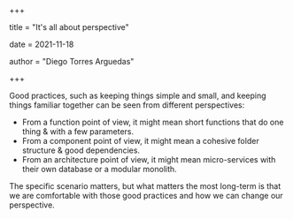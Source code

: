+++

title = "It's all about perspective"

date = 2021-11-18

author = "Diego Torres Arguedas"

+++

Good practices, such as keeping things simple and small, and keeping things familiar together can be seen from different perspectives:

- From a function point of view, it might mean short functions that do one thing & with a few parameters.
- From a component point of view, it might mean a cohesive folder structure & good dependencies.
- From an architecture point of view, it might mean micro-services with their own database or a modular monolith.

The specific scenario matters, but what matters the most long-term is that we are comfortable with those good practices and how we can change our perspective.